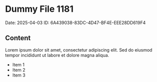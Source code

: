 # Dummy File 1181

Date: 2025-04-03
ID: 6A439038-83DC-4D47-BF4E-EEE28DD619F4

## Content

Lorem ipsum dolor sit amet, consectetur adipiscing elit.
Sed do eiusmod tempor incididunt ut labore et dolore magna aliqua.

* Item 1
* Item 2
* Item 3
